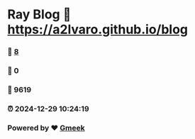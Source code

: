 # Ray Blog :link: https://a2lvaro.github.io/blog 
### :page_facing_up: [8](https://a2lvaro.github.io/blog/tag.html) 
### :speech_balloon: 0 
### :hibiscus: 9619 
### :alarm_clock: 2024-12-29 10:24:19 
### Powered by :heart: [Gmeek](https://github.com/Meekdai/Gmeek)
